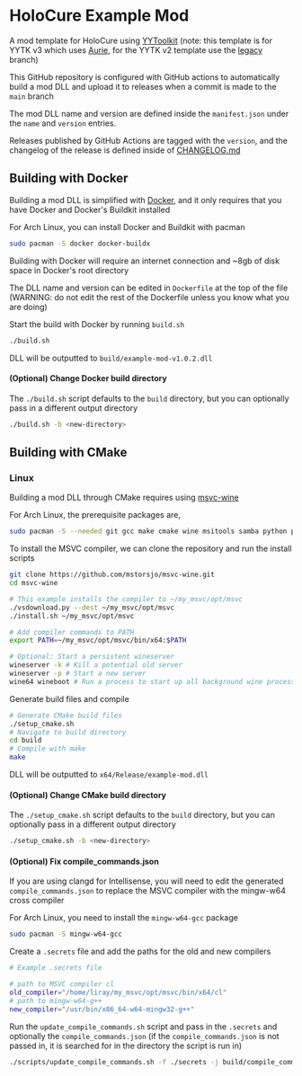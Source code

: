 # HoloCure Example Mod

A mod template for HoloCure using [YYToolkit](https://github.com/AurieFramework/YYToolkit) (note: this template is for YYTK v3 which uses [Aurie](https://github.com/AurieFramework/Aurie), for the YYTK v2 template use the [legacy](https://github.com/liraymond04/holocure-example-mod/tree/legacy) branch)

This GitHub repository is configured with GitHub actions to automatically build a mod DLL and upload it to releases when a commit is made to the `main` branch

The mod DLL name and version are defined inside the `manifest.json` under the `name` and `version` entries.

Releases published by GitHub Actions are tagged with the `version`, and the changelog of the release is defined inside of [CHANGELOG.md](CHANGELOG.md)

## Building with Docker

Building a mod DLL is simplified with [Docker](https://github.com/microsoft/docker), and it only requires that you have Docker and Docker's Buildkit installed

For Arch Linux, you can install Docker and Buildkit with pacman

```bash
sudo pacman -S docker docker-buildx
```

Building with Docker will require an internet connection and ~8gb of disk space in Docker's root directory

The DLL name and version can be edited in `Dockerfile` at the top of the file (WARNING: do not edit the rest of the Dockerfile unless you know what you are doing)

Start the build with Docker by running `build.sh`
```bash
./build.sh
```

DLL will be outputted to `build/example-mod-v1.0.2.dll`

#### (Optional) Change Docker build directory

The `./build.sh` script defaults to the `build` directory, but you can optionally pass in a different output directory

```bash
./build.sh -b <new-directory>
```

## Building with CMake

### Linux

Building a mod DLL through CMake requires using [msvc-wine](https://github.com/mstorsjo/msvc-wine) 

For Arch Linux, the prerequisite packages are,

```bash
sudo pacman -S --needed git gcc make cmake wine msitools samba python python-simplejson python-six
```

To install the MSVC compiler, we can clone the repository and run the install scripts

```bash
git clone https://github.com/mstorsjo/msvc-wine.git
cd msvc-wine

# This example installs the compiler to ~/my_msvc/opt/msvc
./vsdownload.py --dest ~/my_msvc/opt/msvc
./install.sh ~/my_msvc/opt/msvc

# Add compiler commands to PATH
export PATH=~/my_msvc/opt/msvc/bin/x64:$PATH

# Optional: Start a persistent wineserver
wineserver -k # Kill a potential old server
wineserver -p # Start a new server
wine64 wineboot # Run a process to start up all background wine processes
```

Generate build files and compile
```bash
# Generate CMake build files
./setup_cmake.sh
# Navigate to build directory
cd build
# Compile with make
make
```

DLL will be outputted to `x64/Release/example-mod.dll`

#### (Optional) Change CMake build directory

The `./setup_cmake.sh` script defaults to the `build` directory, but you can optionally pass in a different output directory

```bash
./setup_cmake.sh -b <new-directory>
```

#### (Optional) Fix compile_commands.json
If you are using clangd for Intellisense, you will need to edit the generated `compile_commands.json` to replace the MSVC compiler with the mingw-w64 cross compiler

For Arch Linux, you need to install the `mingw-w64-gcc` package

```bash
sudo pacman -S mingw-w64-gcc
```

Create a `.secrets` file and add the paths for the old and new compilers
```bash
# Example .secrets file

# path to MSVC compiler cl
old_compiler="/home/liray/my_msvc/opt/msvc/bin/x64/cl"
# path to mingw-w64-g++
new_compiler="/usr/bin/x86_64-w64-mingw32-g++"
```

Run the `update_compile_commands.sh` script and pass in the `.secrets` and optionally the `compile_commands.json` (if the `compile_commands.json` is not passed in, it is searched for in the directory the script is run in) 

```bash
./scripts/update_compile_commands.sh -f ./secrets -j build/compile_commands.json
```


